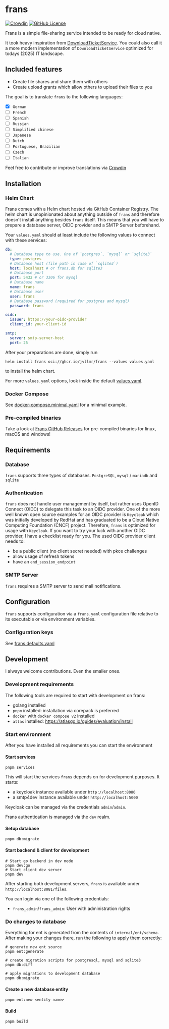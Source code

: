 # frans

[![Crowdin](https://badges.crowdin.net/go-frans/localized.svg)](https://crowdin.com/project/go-frans)
[![GitHub License](https://img.shields.io/github/license/jvllmr/frans)](https://github.com/jvllmr/frans/blob/main/LICENSE)

Frans is a simple file-sharing service intended to be ready for cloud native.

It took heavy inspiration from [DownloadTicketService](https://www.thregr.org/wavexx/software/dl/). You could also call it a more modern implementation of `DownloadTicketService` optimized for todays (2025) IT landscape.

## Included features

- Create file shares and share them with others
- Create upload grants which allow others to upload their files to you

The goal is to translate `frans` to the following languages:

- [x] `German`
- [ ] `French`
- [ ] `Spanish`
- [ ] `Russian`
- [ ] `Simplified chinese`
- [ ] `Japanese`
- [ ] `Dutch`
- [ ] `Portuguese, Brazilian`
- [ ] `Czech`
- [ ] `Italian`

Feel free to contribute or improve translations via [Crowdin](https://crowdin.com/project/go-frans)

## Installation

### Helm Chart

Frans comes with a Helm chart hosted via GitHub Container Registry.
The helm chart is unopinionated about anything outside of `frans` and therefore doesn't install anything besides `frans` itself.
This means that you will have to prepare a database server, OIDC provider and a SMTP Server beforehand.

Your `values.yaml` should at least include the following values to connect with these services:

```yaml
db:
  # Database type to use. One of `postgres`, `mysql` or `sqlite3`
  type: postgres
  # Database host (file path in case of `sqlite3`)
  host: localhost # or frans.db for sqlite3
  # Database port
  port: 5432 # or 3306 for mysql
  # Database name
  name: frans
  # Database user
  user: frans
  # Database password (required for postgres and mysql)
  password: frans

oidc:
  issuer: https://your-oidc-provider
  client_id: your-client-id

smtp:
  server: smtp-server-host
  port: 25
```

After your preparations are done, simply run

```shell
helm install frans oci://ghcr.io/jvllmr/frans --values values.yaml
```

to install the helm chart.

For more `values.yaml` options, look inside the default [values.yaml](charts/frans/values.yaml).

### Docker Compose

See [docker-compose.minimal.yaml](docker-compose.minimal.yaml) for a minimal example.

### Pre-compiled binaries

Take a look at [Frans GitHub Releases](https://github.com/jvllmr/frans/releases) for pre-compiled binaries for linux, macOS and windows!

## Requirements

### Database

`frans` supports three types of databases. `PostgreSQL`, `mysql` / `mariadb` and `sqlite`

### Authentication

`frans` does not handle user management by itself, but rather uses OpenID Connect (OIDC) to delegate this task to an OIDC provider. One of the more well known open source examples for an OIDC provider is `Keycloak` which was initially developed by RedHat and has graduated to be a Cloud Native Computing Foundation (CNCF) project. Therefore, `frans` is optimized for usage with `Keycloak`.
If you want to try your luck with another OIDC provider, I have a checklist ready for you. The used OIDC provider client needs to:

- be a public client (no client secret needed) with pkce challenges
- allow usage of refresh tokens
- have an `end_session_endpoint`

### SMTP Server

`frans` requires a SMTP server to send mail notifications.

## Configuration

`frans` supports configuration via a `frans.yaml` configuration file relative to its executable or via environment variables.

### Configuration keys

See [frans.defaults.yaml](frans.defaults.yaml)

## Development

I always welcome contributions. Even the smaller ones.

### Development requirements

The following tools are required to start with development on frans:

- golang installed
- `pnpm` installed: installation via corepack is preferred
- `docker` with `docker compose v2` installed
- `atlas` installed: <https://atlasgo.io/guides/evaluation/install>

### Start environment

After you have installed all requirements you can start the environment

#### Start services

```shell
pnpm services
```

This will start the services `frans` depends on for development purposes.
It starts:

- a keycloak instance available under `http://localhost:8080`
- a smtp4dev instance available under `http://localhost:5000`

Keycloak can be managed via the credentials `admin`/`admin`.

Frans authentication is managed via the `dev` realm.

#### Setup database

```shell
pnpm db:migrate
```

#### Start backend & client for development

```shell
# Start go backend in dev mode
pnpm dev:go
# Start client dev server
pnpm dev
```

After starting both development servers, `frans` is available under `http://localhost:8081/files`.

You can login via one of the following credentials:

- `frans_admin`/`frans_admin`: User with administration rights

### Do changes to database

Everything for ent is generated from the contents of `internal/ent/schema`.
After making your changes there, run the following to apply them correctly:

```shell
# generate new ent source
pnpm ent:generate

# create migration scripts for postgresql, mysql and sqlite3
pnpm db:diff

# apply migrations to development database
pnpm db:migrate
```

#### Create a new database entity

```shell
pnpm ent:new <entity name>
```

#### Build

```shell
pnpm build
```

